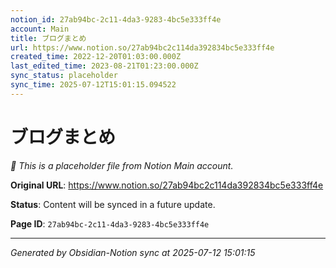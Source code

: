 ```yaml
---
notion_id: 27ab94bc-2c11-4da3-9283-4bc5e333ff4e
account: Main
title: ブログまとめ
url: https://www.notion.so/27ab94bc2c114da392834bc5e333ff4e
created_time: 2022-12-20T01:03:00.000Z
last_edited_time: 2023-08-21T01:23:00.000Z
sync_status: placeholder
sync_time: 2025-07-12T15:01:15.094522
---
```


# ブログまとめ

*🔄 This is a placeholder file from Notion Main account.*

**Original URL**: https://www.notion.so/27ab94bc2c114da392834bc5e333ff4e

**Status**: Content will be synced in a future update.

**Page ID**: `27ab94bc-2c11-4da3-9283-4bc5e333ff4e`

---

*Generated by Obsidian-Notion sync at 2025-07-12 15:01:15*
